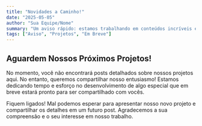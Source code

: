```yaml
---
title: "Novidades a Caminho!"
date: "2025-05-05"
author: "Sua Equipe/Nome"
summary: "Um aviso rápido: estamos trabalhando em conteúdos incríveis e teremos um novo post de projeto em breve!"
tags: ["Aviso", "Projetos", "Em Breve"]
---
```


## Aguardem Nossos Próximos Projetos!

No momento, você não encontrará posts detalhados sobre nossos projetos aqui. No entanto, queremos compartilhar nosso entusiasmo! Estamos dedicando tempo e esforço no desenvolvimento de algo especial que em breve estará pronto para ser compartilhado com vocês.

Fiquem ligados! Mal podemos esperar para apresentar nosso novo projeto e compartilhar os detalhes em um futuro post. Agradecemos a sua compreensão e o seu interesse em nosso trabalho.